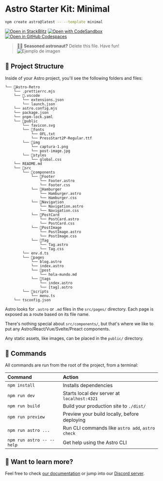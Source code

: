 # Astro Starter Kit: Minimal

```sh
npm create astro@latest -- --template minimal
```

[![Open in StackBlitz](https://developer.stackblitz.com/img/open_in_stackblitz.svg)](https://stackblitz.com/github/withastro/astro/tree/latest/examples/minimal)
[![Open with CodeSandbox](https://assets.codesandbox.io/github/button-edit-lime.svg)](https://codesandbox.io/p/sandbox/github/withastro/astro/tree/latest/examples/minimal)
[![Open in GitHub Codespaces](https://github.com/codespaces/badge.svg)](https://codespaces.new/withastro/astro?devcontainer_path=.devcontainer/minimal/devcontainer.json)

> 🧑‍🚀 **Seasoned astronaut?** Delete this file. Have fun!
![Ejemplo de imagen](https://imgur.com/ew55Ie5)


## 🚀 Project Structure

Inside of your Astro project, you'll see the following folders and files:



```
└── 📁Astro-Retro
    └── .prettierrc.mjs
    └── 📁.vscode
        └── extensions.json
        └── launch.json
    └── astro.config.mjs
    └── package.json
    └── pnpm-lock.yaml
    └── 📁public
        └── favicon.svg
        └── 📁fonts
            └── OFL.txt
            └── PressStart2P-Regular.ttf
        └── 📁img
            └── captura-1.png
            └── post-image.jpg
        └── 📁styles
            └── global.css
    └── README.md
    └── 📁src
        └── 📁components
            └── 📁Footer
                └── Footer.astro
                └── Footer.css
            └── 📁Hamburger
                └── Hamburger.astro
                └── Hamburger.css
            └── 📁Navigation
                └── Navigation.astro
                └── Navigation.css
            └── 📁PostCard
                └── PostCard.astro
                └── PostCard.css
            └── 📁PostImage
                └── PostImage.astro
                └── PostImage.css
            └── 📁Tag
                └── Tag.astro
                └── Tag.css
        └── env.d.ts
        └── 📁pages
            └── blog.astro
            └── index.astro
            └── 📁post
                └── hola-mundo.md
            └── 📁tags
                └── index.astro
                └── [tag].astro
        └── 📁scripts
            └── menu.ts
    └── tsconfig.json
```

Astro looks for `.astro` or `.md` files in the `src/pages/` directory. Each page is exposed as a route based on its file name.

There's nothing special about `src/components/`, but that's where we like to put any Astro/React/Vue/Svelte/Preact components.

Any static assets, like images, can be placed in the `public/` directory.

## 🧞 Commands

All commands are run from the root of the project, from a terminal:

| Command                   | Action                                           |
| :------------------------ | :----------------------------------------------- |
| `npm install`             | Installs dependencies                            |
| `npm run dev`             | Starts local dev server at `localhost:4321`      |
| `npm run build`           | Build your production site to `./dist/`          |
| `npm run preview`         | Preview your build locally, before deploying     |
| `npm run astro ...`       | Run CLI commands like `astro add`, `astro check` |
| `npm run astro -- --help` | Get help using the Astro CLI                     |

## 👀 Want to learn more?

Feel free to check [our documentation](https://docs.astro.build) or jump into our [Discord server](https://astro.build/chat).
